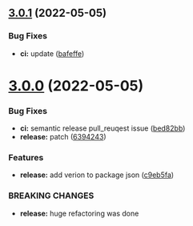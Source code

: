## [3.0.1](https://github.com/paulAlexSerban/tpl---reverse-proxy-web-server/compare/v3.0.0...v3.0.1) (2022-05-05)


### Bug Fixes

* **ci:** update ([bafeffe](https://github.com/paulAlexSerban/tpl---reverse-proxy-web-server/commit/bafeffea88b53d80db3ce4525ceb0341da72076d))

# [3.0.0](https://github.com/paulAlexSerban/tpl---reverse-proxy-web-server/compare/v2.5.0...v3.0.0) (2022-05-05)


### Bug Fixes

* **ci:** semantic release pull_reuqest issue ([bed82bb](https://github.com/paulAlexSerban/tpl---reverse-proxy-web-server/commit/bed82bb4e84551aa89e050a886f55fce7ff51eac))
* **release:** patch ([6394243](https://github.com/paulAlexSerban/tpl---reverse-proxy-web-server/commit/6394243ce5ff82f64240d84d21a4484e5c165ba9))


### Features

* **release:** add verion to package json ([c9eb5fa](https://github.com/paulAlexSerban/tpl---reverse-proxy-web-server/commit/c9eb5fa53da9fc40d029872f728cf2294eebd84f))


### BREAKING CHANGES

* **release:** huge refactoring was done
